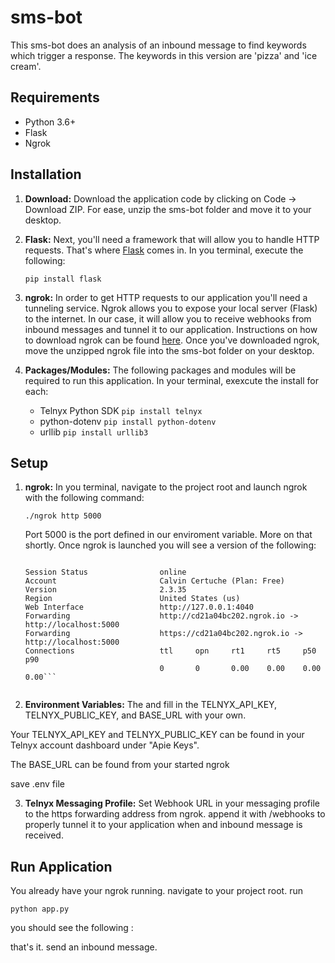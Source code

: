 # sms-bot

This sms-bot does an analysis of an inbound message to find keywords which trigger a response. The keywords in this version are 'pizza' and 'ice cream'.  

## Requirements

- Python 3.6+
- Flask 
- Ngrok


## Installation

1. **Download:** Download the application code by clicking on Code -> Download ZIP. For ease, unzip the sms-bot folder and move it to your desktop. 

2. **Flask:** Next, you'll need a framework that will allow you to handle HTTP requests. That's where [Flask](https://pypi.org/project/Flask/) comes in. In you terminal, execute the following:

   ```pip install flask```

3. **ngrok:** In order to get HTTP requests to our application you'll need a tunneling service. Ngrok allows you to expose your local server (Flask) to the internet. In our case, it will allow you to receive webhooks from inbound messages and tunnel it to our application. Instructions on how to download ngrok can be found [here](https://ngrok.com/download). Once you've downloaded ngrok, move the unzipped ngrok file into the sms-bot folder on your desktop. 

4. **Packages/Modules:** The following packages and modules will be required to run this application. In your terminal, exexcute the install for each:
   
   - Telnyx Python SDK
   ``` pip install telnyx ```
   - python-dotenv
   ``` pip install python-dotenv ```
   - urllib
   ``` pip install urllib3 ```

## Setup

1. **ngrok:** In you terminal, navigate to the project root and launch ngrok with the following command:

   ``` ./ngrok http 5000 ```

   Port 5000 is the port defined in our enviroment variable. More on that shortly. Once ngrok is launched you will see a version of the following:
   
      ```ngrok by @inconshreveable

      Session Status                online
      Account                       Calvin Certuche (Plan: Free)
      Version                       2.3.35
      Region                        United States (us)
      Web Interface                 http://127.0.0.1:4040
      Forwarding                    http://cd21a04bc202.ngrok.io -> http://localhost:5000
      Forwarding                    https://cd21a04bc202.ngrok.io -> http://localhost:5000                                                                                                                        
      Connections                   ttl     opn     rt1     rt5     p50     p90                                                                                                                                   
                                    0       0       0.00    0.00    0.00    0.00```  
                                       
2. **Environment Variables:** The and fill in the TELNYX_API_KEY, TELNYX_PUBLIC_KEY, and BASE_URL with your own.

Your TELNYX_API_KEY and TELNYX_PUBLIC_KEY can be found in your Telnyx account dashboard under "Apie Keys".

The BASE_URL can be found from your started ngrok

save .env file 

3. **Telnyx Messaging Profile:** Set Webhook URL in your messaging profile to the https forwarding address from ngrok. append it with /webhooks to properly tunnel it to your application when and inbound message is received. 

## Run Application 

You already have your ngrok running. navigate to your project root. run 

``` python app.py ```

you should see the following :




that's it. send an inbound message.
